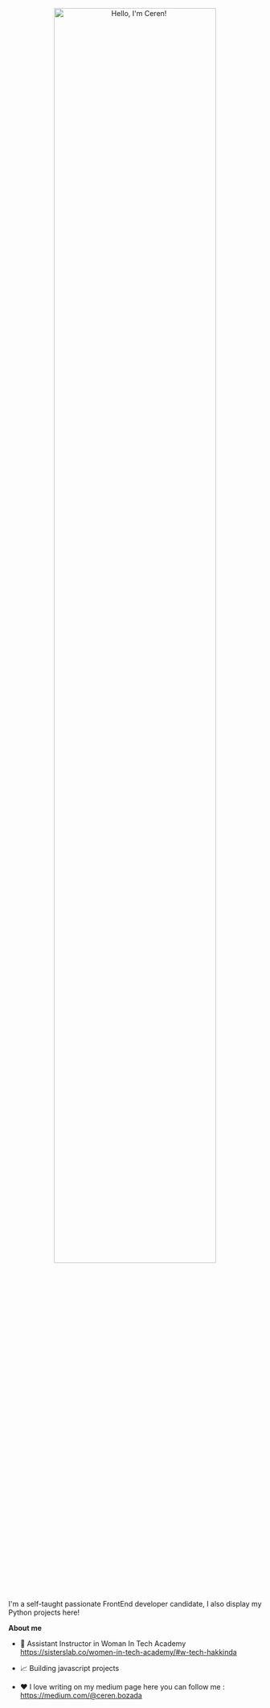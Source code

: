 

<p align="center"><a href="https://anuraghazra.github.io"><img width="80%" alt="Hello, I'm Ceren!" src="./assets/gh-readme-header.png" /></a></p>

<br />

I'm a self-taught passionate FrontEnd developer candidate, I also display my Python projects here!

**About me**

- 💼 Assistant Instructor in Woman In Tech Academy https://sisterslab.co/women-in-tech-academy/#w-tech-hakkinda

- 📈 Building javascript projects 

- ❤️ I love writing on my medium page here you can follow me : https://medium.com/@ceren.bozada
